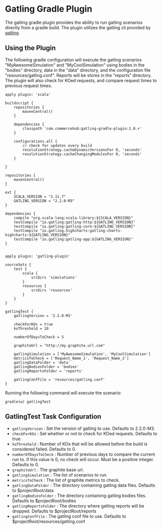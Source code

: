 # Gatling Gradle Plugin

The gatling gradle plugin provides the ability to run gatling scenarios directly from a gradle build. The plugin utilizes
the gatling cli provided by [gatling](http://gatling.io/docs/2.0.0-RC2/general/configuration.html#command-line-options).


## Using the Plugin

The following gradle configuration will execute the gatling scenarios "MyAwesomeSimulation" and "MyCoolSimulation" using bodies
in the "bodies" directory, data in the "data" directory, and the configuration file "resources/gatling.conf". Reports will
be stores in the "reports" directory. The plugin will also check for KOed requests, and compare request times to previous request times.

    apply plugin: 'scala'

    buildscript {
        repositories {
            mavenCentral()
        }

        dependencies {
            classpath 'com.commercehub:gatling-gradle-plugin:1.0.+'
        }

        configurations.all {
            // check for updates every build
            resolutionStrategy.cacheDynamicVersionsFor 0, 'seconds'
            resolutionStrategy.cacheChangingModulesFor 0, 'seconds'
        }

    }

    repositories {
        mavenCentral()
    }

    ext {
        SCALA_VERSION = "2.11.7"
        GATLING_VERSION = "2.2.0-M3"
    }

    dependencies {
        compile "org.scala-lang:scala-library:${SCALA_VERSION}"
        testCompile "io.gatling:gatling-http:${GATLING_VERSION}"
        testCompile "io.gatling:gatling-core:${GATLING_VERSION}"
        testCompile "io.gatling.highcharts:gatling-charts-highcharts:${GATLING_VERSION}"
        testCompile "io.gatling:gatling-app:${GATLING_VERSION}"
    }


    apply plugin: 'gatling-plugin'

    sourceSets {
        test {
            scala {
                srcDirs 'simulations'
            }
            resources {
                srcDirs 'resources'
            }
        }
    }

    gatlingTest {
        gatlingVersion = '2.2.0-M3'

        checkForKOs = true
        koThreshold = 10

        numberOfDaysToCheck = 5

        graphiteUrl = "http://my.graphite.url.com"

        gatlingSimulation = ['MyAwesomeSimulation', 'MyCoolSimulation']
        metricsToCheck = ['Request_Name_1', 'Request_Name_2']
        gatlingDataFolder = 'data'
        gatlingBodiesFolder = 'bodies'
        gatlingReportsFolder = 'reports'

        gatlingConfFile = 'resources/gatling.conf'
    }

Running the following command will execute the scenario:

    gradle(w) gatlingTest

## GatlingTest Task Configuration

* `gatlingVersion` : Set the version of gatling to use. Defaults to 2.2.0-M3.
* `checkForKOs` : Set whether or not to check for KOed requests. Defaults to true.
* `koThreshold` : Number of KOs that will be allowed before the build is considered failed. Defaults to 0.
* `numberOfDaysToCheck` : Number of previous days to compare the current run to. If this value is 0, no check will occur.
 Must be a positive integer. Defaults to 0.
* `graphiteUrl` : The graphite base url.
* `gatlingSimulation` : The list of scenarios to run.
* `metricsToCheck` : The list of graphite metrics to check.
* `gatlingDataFolder` : The directory containing gatling data files. Defaults to $projectRoot/data
* `gatlingBodiesFolder` : The directory containing gatling bodies files. Defaults to $projectRoot/bodies
* `gatlingReportsFolder` : The directory where gatling reports will be dropped. Defaults to $projectRoot/reports
* `gatlingConfFile` : The gatling conf file to use. Defaults to $projectRoot/resources/gatling.conf
